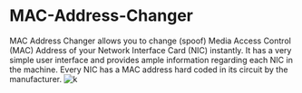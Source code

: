 # MAC-Address-Changer
MAC Address Changer allows you to change (spoof) Media Access Control (MAC) Address of your Network Interface Card (NIC) instantly. It has a very simple user interface and provides ample information regarding each NIC in the machine. Every NIC has a MAC address hard coded in its circuit by the manufacturer. 
![k](https://user-images.githubusercontent.com/88447060/208714585-62f18110-334c-4720-a957-87d06dd4efd6.png)

